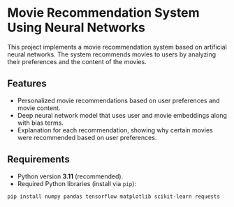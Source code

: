 # Movie Recommendation System Using Neural Networks

This project implements a movie recommendation system based on artificial neural networks. The system recommends movies to users by analyzing their preferences and the content of the movies.

## Features

- Personalized movie recommendations based on user preferences and movie content.
- Deep neural network model that uses user and movie embeddings along with bias terms.
- Explanation for each recommendation, showing why certain movies were recommended based on user preferences.

## Requirements

- Python version **3.11** (recommended).
- Required Python libraries (install via `pip`):

```bash
pip install numpy pandas tensorflow matplotlib scikit-learn requests
